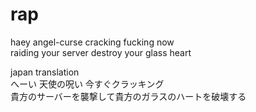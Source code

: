 # rap
haey angel-curse cracking fucking now<br>
raiding your server destroy your glass heart<br>


japan translation<br>
へーい 天使の呪い 今すぐクラッキング<br>
貴方のサーバーを襲撃して貴方のガラスのハートを破壊する<br>
